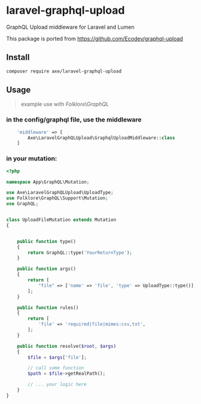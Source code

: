 # laravel-graphql-upload
GraphQL Upload middleware for Laravel and Lumen 

This package is ported from https://github.com/Ecodev/graphql-upload

## Install
```bash
composer require axe/laravel-graphql-upload
```

## Usage
> example use with _Folklore\GraphQL_

### in the config/graphql file, use the middleware
```php
    'middleware' => [
        Axe\LaravelGraphQLUpload\GraphqlUploadMiddleware::class
    ]
```

### in your mutation:
```php
<?php

namespace App\GraphQL\Mutation;

use Axe\LaravelGraphQLUpload\UploadType;
use Folklore\GraphQL\Support\Mutation;
use GraphQL;


class UploadFileMutation extends Mutation
{


    public function type()
    {
        return GraphQL::type('YourReturnType');
    }

    public function args()
    {
        return [
            "file" => ['name' => 'file', 'type' => UploadType::type()],
        ];
    }

    public function rules()
    {
        return [
            'file' => 'required|file|mimes:csv,txt',
        ];
    }

    public function resolve($root, $args)
    {
        $file = $args['file'];

        // call some function
        $path = $file->getRealPath();

        // ... your logic here
    }
}
```